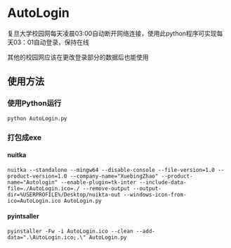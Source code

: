 # AutoLogin
复旦大学校园网每天凌晨03:00自动断开网络连接，使用此python程序可实现每天03：01自动登录，保持在线

其他的校园网应该在更改登录部分的数据后也能使用


## 使用方法

### 使用Python运行
```py
python AutoLogin.py
```

### 打包成exe

#### nuitka
```shell
nuitka --standalone --mingw64 --disable-console --file-version=1.0 --product-version=1.0 --company-name="XuebingZhao" --product-name="Autologin" --enable-plugin=tk-inter --include-data-file=./AutoLogin.ico=./ --remove-output --output-dir=%USERPROFILE%/Desktop/nuikta-out --windows-icon-from-ico=AutoLogin.ico AutoLogin.py
```

#### pyintsaller
```shell
pyinstaller -Fw -i AutoLogin.ico --clean --add-data=".\AutoLogin.ico;.\" AutoLogin.py
```